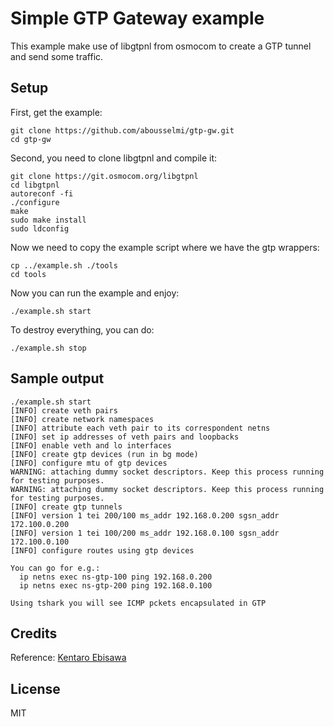 # Simple GTP Gateway example

This example make use of libgtpnl from osmocom to create a GTP tunnel
and send some traffic.

## Setup

First, get the example:

```console
git clone https://github.com/abousselmi/gtp-gw.git
cd gtp-gw
```

Second, you need to clone libgtpnl and compile it:

```console
git clone https://git.osmocom.org/libgtpnl
cd libgtpnl
autoreconf -fi
./configure
make
sudo make install
sudo ldconfig
```

Now we need to copy the example script where we have the gtp wrappers:

```console
cp ../example.sh ./tools
cd tools
```

Now you can run the example and enjoy:

```console
./example.sh start
```

To destroy everything, you can do:

```console
./example.sh stop
```

## Sample output

```console
./example.sh start
[INFO] create veth pairs
[INFO] create network namespaces
[INFO] attribute each veth pair to its correspondent netns
[INFO] set ip addresses of veth pairs and loopbacks
[INFO] enable veth and lo interfaces
[INFO] create gtp devices (run in bg mode)
[INFO] configure mtu of gtp devices
WARNING: attaching dummy socket descriptors. Keep this process running for testing purposes.
WARNING: attaching dummy socket descriptors. Keep this process running for testing purposes.
[INFO] create gtp tunnels
[INFO] version 1 tei 200/100 ms_addr 192.168.0.200 sgsn_addr 172.100.0.200
[INFO] version 1 tei 100/200 ms_addr 192.168.0.100 sgsn_addr 172.100.0.100
[INFO] configure routes using gtp devices

You can go for e.g.:
  ip netns exec ns-gtp-100 ping 192.168.0.200
  ip netns exec ns-gtp-200 ping 192.168.0.100

Using tshark you will see ICMP pckets encapsulated in GTP
```

## Credits

Reference: [Kentaro Ebisawa](https://www.slideshare.net/kentaroebisawa/using-gtp-on-linux-with-libgtpnl)

## License

MIT
